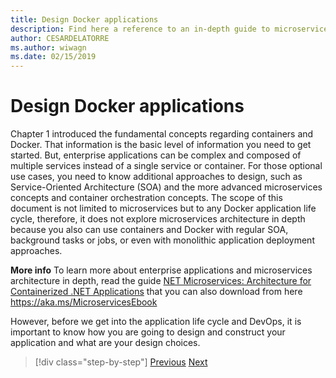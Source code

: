 ```yaml
---
title: Design Docker applications
description: Find here a reference to an in-depth guide to microservices architecture, because that's a topic that it's not detailed in this guide.
author: CESARDELATORRE
ms.author: wiwagn
ms.date: 02/15/2019
---
```

# Design Docker applications

Chapter 1 introduced the fundamental concepts regarding containers and Docker. That information is the basic level of information you need to get started. But, enterprise applications can be complex and composed of multiple services instead of a single service or container. For those optional use cases, you need to know additional approaches to design, such as Service-Oriented Architecture (SOA) and the more advanced microservices concepts and container orchestration concepts. The scope of this document is not limited to microservices but to any Docker application life cycle, therefore, it does not explore microservices architecture in depth because you also can use containers and Docker with regular SOA, background tasks or jobs, or even with monolithic application deployment approaches.

**More info** To learn more about enterprise applications and microservices architecture in depth, read the guide [NET Microservices: Architecture for Containerized .NET Applications](https://docs.microsoft.com/dotnet/standard/microservices-architecture) that you can also download from here <https://aka.ms/MicroservicesEbook>

However, before we get into the application life cycle and DevOps, it is important to know how you are going to design and construct your application and what are your design choices.

>[!div class="step-by-step"]
>[Previous](index.md)
>[Next](common-container-design-principles.md)
